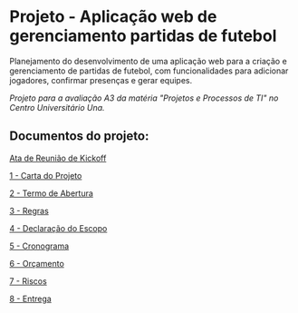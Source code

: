 # Projeto - Aplicação web de gerenciamento partidas de futebol
Planejamento do desenvolvimento de uma aplicação web para a criação e gerenciamento de partidas de futebol, com funcionalidades para adicionar jogadores, confirmar presenças e gerar equipes.

<i>Projeto para a avaliação A3 da matéria "Projetos e Processos de TI" no Centro Universitário Una.</i>

## Documentos do projeto:
[Ata de Reunião de Kickoff](000%20-%20Ata%20de%20Reunião%20de%20Kickoff.pdf)

[1 - Carta do Projeto](001%20-%20Carta%20do%20Projeto.pdf)

[2 - Termo de Abertura](002%20-%20Termo%20de%20Abertura%20do%20Projeto.pdf)

[3 - Regras](003%20-%20Regras%20do%20Projeto.pdf)

[4 - Declaração do Escopo](004%20-%20Declaração%20do%20Escopo%20do%20Projeto.pdf)

[5 - Cronograma](005%20-%20Cronograma%20do%20Projeto.pdf)

[6 - Orçamento](006%20-%20Orçamento%20do%20Projeto.pdf)

[7 - Riscos](007%20-%20Riscos%20do%20Projeto.pdf)

[8 - Entrega](008%20-%20Entrega%20do%20Projeto.pdf)
